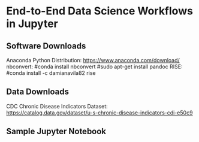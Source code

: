 # End-to-End Data Science Workflows in Jupyter

## Software Downloads
Anaconda Python Distribution: https://www.anaconda.com/download/
nbconvert: 
    #conda install nbconvert
    #sudo apt-get install pandoc
RISE:
    #conda install -c damianavila82 rise
    
## Data Downloads
CDC Chronic Disease Indicators Dataset: https://catalog.data.gov/dataset/u-s-chronic-disease-indicators-cdi-e50c9

## Sample Jupyter Notebook

